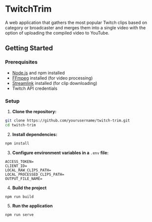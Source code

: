 # TwitchTrim

A web application that gathers the most popular Twitch clips based on category or broadcaster and merges them into a single video with the option of uploading the compiled video to YouTube.

## Getting Started

### Prerequisites

- [Node.js](https://nodejs.org) and npm installed
- [FFmpeg](https://ffmpeg.org/) installed (for video processing)
- [Streamlink](https://streamlink.github.io/) installed (for clip downloading)
- Twitch API credentials

### Setup

1. **Clone the repository:**

```bash
git clone https://github.com/yourusername/twitch-trim.git
cd twitch-trim
```

2. **Install dependencies:**

```bash
npm install
```

3. **Configure environment variables in a** `.env` **file:**

```
ACCESS_TOKEN=
CLIENT_ID=
LOCAL_RAW_CLIPS_PATH=
LOCAL_PROCESSED_CLIPS_PATH=
OUTPUT_FILE_NAME=
```

4. **Build the project**

```bash
npm run build
```

5. **Run the application**

```bash
npm run serve
```
